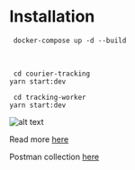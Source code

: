 # Installation 

``` docker-compose up -d --build```

<br/>

``` cd courier-tracking``` <br/>
 ```yarn start:dev```

 ``` cd tracking-worker``` <br/>
 ```yarn start:dev```


 ![alt text](document/design.png "Title")

 Read more [here](document/design.pdf) 

 Postman collection [here](document/courier-tracking.postman_collection.json) 
